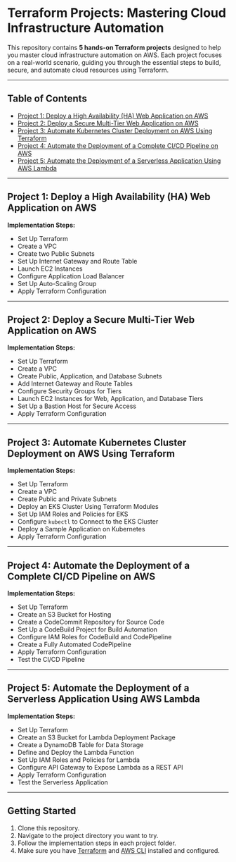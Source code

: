 # Terraform Projects: Mastering Cloud Infrastructure Automation

This repository contains **5 hands-on Terraform projects** designed to help you master cloud infrastructure automation on AWS. Each project focuses on a real-world scenario, guiding you through the essential steps to build, secure, and automate cloud resources using Terraform.

---

## Table of Contents

- [Project 1: Deploy a High Availability (HA) Web Application on AWS](#project-1-deploy-a-high-availability-ha-web-application-on-aws)
- [Project 2: Deploy a Secure Multi-Tier Web Application on AWS](#project-2-deploy-a-secure-multi-tier-web-application-on-aws)
- [Project 3: Automate Kubernetes Cluster Deployment on AWS Using Terraform](#project-3-automate-kubernetes-cluster-deployment-on-aws-using-terraform)
- [Project 4: Automate the Deployment of a Complete CI/CD Pipeline on AWS](#project-4-automate-the-deployment-of-a-complete-cicd-pipeline-on-aws)
- [Project 5: Automate the Deployment of a Serverless Application Using AWS Lambda](#project-5-automate-the-deployment-of-a-serverless-application-using-aws-lambda)

---

## Project 1: Deploy a High Availability (HA) Web Application on AWS

**Implementation Steps:**
- Set Up Terraform
- Create a VPC
- Create two Public Subnets
- Set Up Internet Gateway and Route Table
- Launch EC2 Instances
- Configure Application Load Balancer
- Set Up Auto-Scaling Group
- Apply Terraform Configuration

---

## Project 2: Deploy a Secure Multi-Tier Web Application on AWS

**Implementation Steps:**
- Set Up Terraform
- Create a VPC
- Create Public, Application, and Database Subnets
- Add Internet Gateway and Route Tables
- Configure Security Groups for Tiers
- Launch EC2 Instances for Web, Application, and Database Tiers
- Set Up a Bastion Host for Secure Access
- Apply Terraform Configuration

---

## Project 3: Automate Kubernetes Cluster Deployment on AWS Using Terraform

**Implementation Steps:**
- Set Up Terraform
- Create a VPC
- Create Public and Private Subnets
- Deploy an EKS Cluster Using Terraform Modules
- Set Up IAM Roles and Policies for EKS
- Configure `kubectl` to Connect to the EKS Cluster
- Deploy a Sample Application on Kubernetes
- Apply Terraform Configuration

---

## Project 4: Automate the Deployment of a Complete CI/CD Pipeline on AWS

**Implementation Steps:**
- Set Up Terraform
- Create an S3 Bucket for Hosting
- Create a CodeCommit Repository for Source Code
- Set Up a CodeBuild Project for Build Automation
- Configure IAM Roles for CodeBuild and CodePipeline
- Create a Fully Automated CodePipeline
- Apply Terraform Configuration
- Test the CI/CD Pipeline

---

## Project 5: Automate the Deployment of a Serverless Application Using AWS Lambda

**Implementation Steps:**
- Set Up Terraform
- Create an S3 Bucket for Lambda Deployment Package
- Create a DynamoDB Table for Data Storage
- Define and Deploy the Lambda Function
- Set Up IAM Roles and Policies for Lambda
- Configure API Gateway to Expose Lambda as a REST API
- Apply Terraform Configuration
- Test the Serverless Application

---

## Getting Started

1. Clone this repository.
2. Navigate to the project directory you want to try.
3. Follow the implementation steps in each project folder.
4. Make sure you have [Terraform](https://www.terraform.io/downloads.html) and [AWS CLI](https://aws.amazon.com/cli/) installed and configured.
